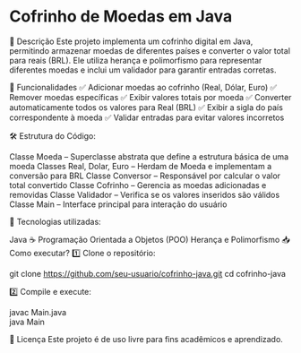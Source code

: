 # Cofrinho de Moedas em Java

📌 Descrição
Este projeto implementa um cofrinho digital em Java, permitindo armazenar moedas de diferentes países e converter o valor total para reais (BRL). Ele utiliza herança e polimorfismo para representar diferentes moedas e inclui um validador para garantir entradas corretas.

🚀 Funcionalidades
✅ Adicionar moedas ao cofrinho (Real, Dólar, Euro)
✅ Remover moedas específicas
✅ Exibir valores totais por moeda
✅ Converter automaticamente todos os valores para Real (BRL)
✅ Exibir a sigla do país correspondente à moeda
✅ Validar entradas para evitar valores incorretos

🛠️ Estrutura do Código:

Classe Moeda – Superclasse abstrata que define a estrutura básica de uma moeda
Classes Real, Dolar, Euro – Herdam de Moeda e implementam a conversão para BRL
Classe Conversor – Responsável por calcular o valor total convertido
Classe Cofrinho – Gerencia as moedas adicionadas e removidas
Classe Validador – Verifica se os valores inseridos são válidos
Classe Main – Interface principal para interação do usuário

🔧 Tecnologias utilizadas:

Java ☕
Programação Orientada a Objetos (POO)
Herança e Polimorfismo
📥 Como executar?
1️⃣ Clone o repositório:

git clone https://github.com/seu-usuario/cofrinho-java.git
cd cofrinho-java

2️⃣ Compile e execute:

javac Main.java  
java Main  

📄 Licença
Este projeto é de uso livre para fins acadêmicos e aprendizado.

